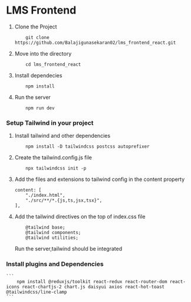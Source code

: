 # LMS Frontend

1. Clone the Project

   ```
       git clone https://github.com/Balajigunasekaran02/lms_frontend_react.git

   ```

2. Move into the directory

   ```
       cd lms_frontend_react

   ```

3. Install dependecies

   ```
       npm install

   ```

4. Run the server

   ```
       npm run dev

   ```

### Setup Tailwind in your project

1. Install tailwind and other dependencies

   ```
       npm install -D tailwindcss postcss autoprefixer

   ```

2. Create the tailwind.config.js file

   ```
       npx tailwindcss init -p

   ```

3. Add the files and extensions to tailwind config in the content property
   ```
   content: [
       "./index.html",
       "./src/**/*.{js,ts,jsx,tsx}",
   ],
   ```
4. Add the tailwind directives on the top of index.css file
   ```
       @tailwind base;
       @tailwind components;
       @tailwind utilities;
   ```
   Run the server,tailwind should be integrated

### Install plugins and Dependencies

    ```
        npm install @reduxjs/toolkit react-redux react-router-dom react-icons react-chartjs-2 chart.js daisyui axios react-hot-toast @tailwindcss/line-clamp
    ```
